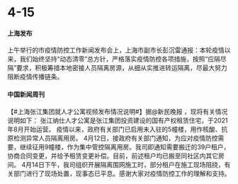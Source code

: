 # 4-15

#### 上海发布

上午举行的市疫情防控工作新闻发布会上，上海市副市长彭沉雷通报：本轮疫情以来，我们始终坚持“动态清零”总方针，严格落实疫情防控各项措施，按照“应隔尽隔”要求，积极筹措本地密接人员隔离房源，从细从实推进转运隔离，尽最大努力阻断疫情传播链条。

#### 中国新闻周刊

【#上海张江集团就人才公寓视频发布情况说明#】据@新民晚报 ，现将有关情况说明如下： 张江纳仕人才公寓是张江集团投资建设的国有产权租赁住宅，于2021年8月开始运营。 疫情以来，政府有关部门已启用未入驻的5幢楼，用作核酸、抗原检测异常人员隔离用房。 4月12日，接政府有关部门通知，为应对疫情防控需要，继续征用9幢楼，作为集中管控隔离用房。我司即通知需要搬迁的39户租户，协商合同变更，并给予租赁变更补偿。目前，前述租户均已搬至同社区内其它房间。 4月14日下午，我司组织开展隔离围网施工时，部分租户在施工现场阻挠，有关部门进行了现场处置，现事态已平息。感谢大家对疫情防控工作的理解和支持。
